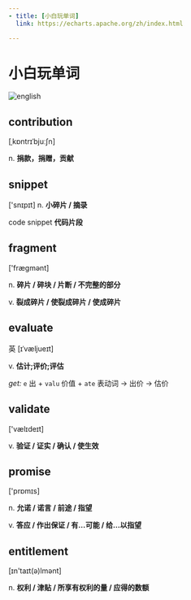 ```yaml
---
- title: [小白玩单词]
  link: https://echarts.apache.org/zh/index.html

---
```

# 小白玩单词

<img :src="$withBase('/images/PlayWords/english.png')" alt="english">

## contribution 
[ˌkɒntrɪˈbjuːʃn] 

n. **捐款，捐赠，贡献**

## snippet  
['snɪpɪt] 
n. **小碎片 / 摘录**  

code snippet  **代码片段**

## fragment 
['fræɡmənt] 

n. **碎片 / 碎块 / 片断 / 不完整的部分**

v. **裂成碎片 / 使裂成碎片 / 使成碎片**

## evaluate
英 [ɪˈvæljueɪt]

v. **估计;评价;评估**

*get:* `e` 出 + `valu` 价值 + `ate` 表动词 → 出价 → 估价

## validate
['vælɪdeɪt]

v. **验证 / 证实 / 确认 / 使生效**

## promise
['prɒmɪs]

n. **允诺 / 诺言 / 前途 / 指望**

v. **答应 / 作出保证 / 有…可能 / 给…以指望**

## entitlement
[ɪn'taɪt(ə)lmənt]

n. **权利 / 津贴 / 所享有权利的量 / 应得的数额**